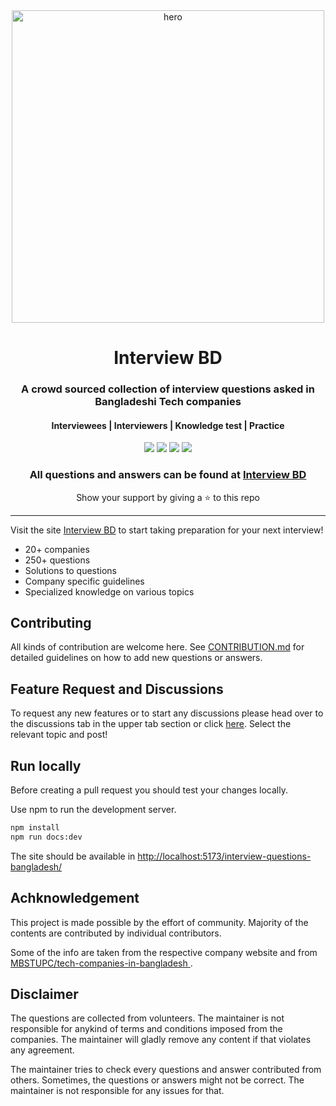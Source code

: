 <div align="center">
	<a href="https://tamimehsan.github.io/interview-questions-bangladesh"><img src="/docs/resource/banner.png" alt="hero" width="500px"/></a>
	<h1>Interview BD</h1>
	<h3>A crowd sourced collection of interview questions asked in Bangladeshi Tech companies</h3>
	<h4>Interviewees | Interviewers | Knowledge test | Practice</h4>
	<p>
		<a name="stars"><img src="https://img.shields.io/github/stars/tamimehsan/interview-questions-bangladesh?style=for-the-badge"></a>
		<a name="forks"><img src="https://img.shields.io/github/forks/tamimehsan/interview-questions-bangladesh?logoColor=green&style=for-the-badge"></a>
		<a name="contributions"><img src="https://img.shields.io/github/contributors/tamimehsan/interview-questions-bangladesh?logoColor=green&style=for-the-badge"></a>
		<a name="license"><img src="https://img.shields.io/github/license/tamimehsan/interview-questions-bangladesh?style=for-the-badge"></a>
	</p>
	<h3>All questions and answers can be found at <a href="https://tamimehsan.github.io/interview-questions-bangladesh">Interview BD</a></h3>
	<p>Show your support by giving a ⭐ to this repo</p>
</div>

---

 Visit the site [Interview BD](https://tamimehsan.github.io/interview-questions-bangladesh) to start taking preparation for your next interview!

- 20+ companies
- 250+ questions
- Solutions to questions
- Company specific guidelines
- Specialized knowledge on various topics

## Contributing
All kinds of contribution are welcome here. See [CONTRIBUTION.md](/CONTRIBUTING.md) for detailed guidelines on how to add new questions or answers.

## Feature Request and Discussions
To request any new features or to start any discussions please head over to the discussions tab in the upper tab section or click [here](https://github.com/TamimEhsan/interview-questions-bangladesh/discussions). Select the relevant topic and post! 

## Run locally
Before creating a pull request you should test your changes locally.  

Use npm to run the development server.
```bash
npm install
npm run docs:dev
```
The site should be available in [http://localhost:5173/interview-questions-bangladesh/](http://localhost:5173/interview-questions-bangladesh/)

## Achknowledgement
This project is made possible by the effort of community. Majority of the contents are contributed by individual contributors. 

Some of the info are taken from the respective company website and from [MBSTUPC/tech-companies-in-bangladesh
](https://github.com/MBSTUPC/tech-companies-in-bangladesh).

## Disclaimer
The questions are collected from volunteers. The maintainer is not responsible for anykind of terms and conditions imposed from the companies. The maintainer will gladly remove any content if that violates any agreement. 

The maintainer tries to check every questions and answer contributed from others. Sometimes, the questions or answers might not be correct. The maintainer is not responsible for any issues for that. 
